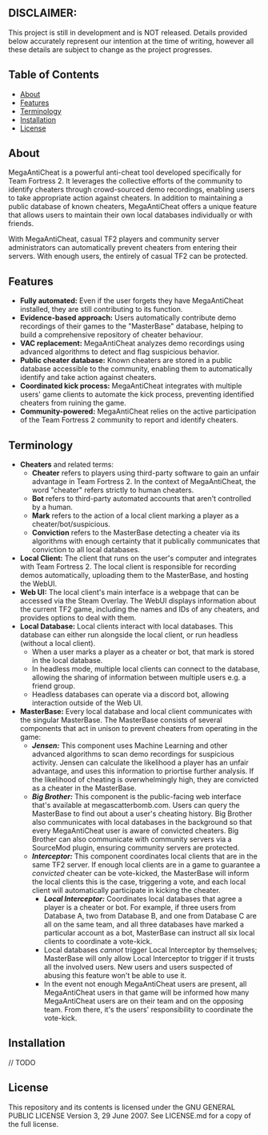 ## DISCLAIMER:

This project is still in development and is NOT released. Details provided below accurately represent our intention at the time of writing, however all these details are subject to change as the project progresses.

## Table of Contents

- [About](#about)
- [Features](#features)
- [Terminology](#terminology)
- [Installation](#installation)
- [License](#license)

## About

MegaAntiCheat is a powerful anti-cheat tool developed specifically for Team Fortress 2. It leverages the collective efforts of the community to identify cheaters through crowd-sourced demo recordings, enabling users to take appropriate action against cheaters. In addition to maintaining a public database of known cheaters, MegaAntiCheat offers a unique feature that allows users to maintain their own local databases individually or with friends.

With MegaAntiCheat, casual TF2 players and community server administrators can automatically prevent cheaters from entering their servers. With enough users, the entirely of casual TF2 can be protected.

## Features

- **Fully automated:** Even if the user forgets they have MegaAntiCheat installed, they are still contributing to its function. 
- **Evidence-based approach:** Users automatically contribute demo recordings of their games to the "MasterBase" database, helping to build a comprehensive repository of cheater behaviour.
- **VAC replacement:** MegaAntiCheat analyzes demo recordings using advanced algorithms to detect and flag suspicious behavior.
- **Public cheater database:** Known cheaters are stored in a public database accessible to the community, enabling them to automatically identify and take action against cheaters.
- **Coordinated kick process:** MegaAntiCheat integrates with multiple users' game clients to automate the kick process, preventing identified cheaters from ruining the game.
- **Community-powered:** MegaAntiCheat relies on the active participation of the Team Fortress 2 community to report and identify cheaters.

## Terminology

- **Cheaters** and related terms:
  - **Cheater** refers to players using third-party software to gain an unfair advantage in Team Fortress 2. In the context of MegaAntiCheat, the word "cheater" refers strictly to human cheaters.
  - **Bot** refers to third-party automated accounts that aren't controlled by a human.
  - **Mark** refers to the action of a local client marking a player as a cheater/bot/suspicious.
  - **Conviction** refers to the MasterBase detecting a cheater via its algorithms with enough certainty that it publically communicates that conviction to all local databases.
- **Local Client:** The client that runs on the user's computer and integrates with Team Fortress 2. The local client is responsible for recording demos automatically, uploading them to the MasterBase, and hosting the WebUI.
- **Web UI:** The local client's main interface is a webpage that can be accessed via the Steam Overlay. The WebUI displays information about the current TF2 game, including the names and IDs of any cheaters, and provides options to deal with them.
- **Local Database:** Local clients interact with local databases. This database can either run alongside the local client, or run headless (without a local client).
  - When a user marks a player as a cheater or bot, that mark is stored in the local database.
  - In headless mode, multiple local clients can connect to the database, allowing the sharing of information between multiple users e.g. a friend group.
  - Headless databases can operate via a discord bot, allowing interaction outside of the Web UI. 
- **MasterBase:** Every local database and local client communicates with the singular MasterBase. The MasterBase consists of several components that act in unison to prevent cheaters from operating in the game:
  - ***Jensen:*** This component uses Machine Learning and other advanced algorithms to scan demo recordings for suspicious activity. Jensen can calculate the likelihood a player has an unfair advantage, and uses this information to priortise further analysis. If the likelihood of cheating is overwhelmingly high, they are convicted as a cheater in the MasterBase.
  - ***Big Brother:*** This component is the public-facing web interface that's available at <a>megascatterbomb.com</a>. Users can query the MasterBase to find out about a user's cheating history. Big Brother also communicates with local databases in the background so that every MegaAntiCheat user is aware of convicted cheaters. Big Brother can also communicate with community servers via a SourceMod plugin, ensuring community servers are protected.
  - ***Interceptor:*** This component coordinates local clients that are in the same TF2 server. If enough local clients are in a game to guarantee a *convicted* cheater can be vote-kicked, the MasterBase will inform the local clients this is the case, triggering a vote, and each local client will automatically participate in kicking the cheater.
    - ***Local Interceptor:*** Coordinates local databases that agree a player is a cheater or bot. For example, if three users from Database A, two from Database B, and one from Database C are all on the same team, and all three databases have marked a particular account as a bot, MasterBase can instruct all six local clients to coordinate a vote-kick.
    - Local databases *cannot* trigger Local Interceptor by themselves; MasterBase will only allow Local Interceptor to trigger if it trusts all the involved users. New users and users suspected of abusing this feature won't be able to use it.
    - In the event not enough MegaAntiCheat users are present, all MegaAntiCheat users in that game will be informed how many MegaAntiCheat users are on their team and on the opposing team. From there, it's the users' responsibility to coordinate the vote-kick.

## Installation

// TODO

## License

This repository and its contents is licensed under the GNU GENERAL PUBLIC LICENSE Version 3, 29 June 2007. See LICENSE.md for a copy of the full license.